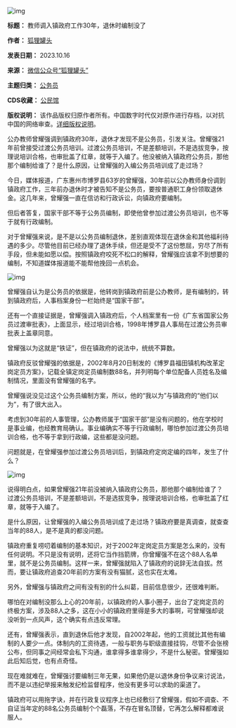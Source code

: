 ![img](https://chinadigitaltimes.net/chinese/files/2023/10/post-701167-652d8821e1823.)




**标题：** 教师调入镇政府工作30年，退休时编制没了  

**作者：** [狐狸罐头](https://chinadigitaltimes.net/space/狐狸罐头)  

**发表日期：** 2023.10.16  

**来源：** [微信公众号“狐狸罐头”](https://web.archive.org/web/https://mp.weixin.qq.com/s/iyT7mF9Up5TtKwlCFxy0iw)  

**主题归类：** [公务员](https://chinadigitaltimes.net/space/公务员)  

**CDS收藏：** [公民馆](https://chinadigitaltimes.net/space/%E5%85%AC%E6%B0%91%E9%A6%86)  

**版权说明：** 该作品版权归原作者所有。中国数字时代仅对原作进行存档，以对抗中国的网络审查。[详细版权说明](https://chinadigitaltimes.net/chinese/copyright)。


公办教师曾耀强调到镇政府30年，退休才发现不是公务员，引发关注。曾耀强21年前曾接受过渡公务员培训。过渡公务员培训，不是差额培训，不是选拔竞争，按理说培训合格，也审批盖了红章，就等于入编了。他没被纳入镇政府公务员，那他那个编制给谁了？是什么原因，让曾耀强的入编公务员培训成了走过场？


今日，媒体报道，广东惠州市博罗县63岁的曾耀强，30年前以公办教师身份调到镇政府工作，三年前办退休时才被告知不是公务员，要按普通职工身份领取退休金。这几年来，曾耀强一直在信访和行政诉讼，向镇政府要编制。


但后者答复，国家干部不等于公务员编制，即使他曾参加过渡公务员培训，也不等于就有行政编制。


对于曾耀强来说，是不是以公务员编制退休，差别直观体现在退休金和其他福利待遇的多少。尽管他目前已经办理了退休手续，但还是受不了这份憋屈，穷尽了所有手段，但未能如愿以偿。按照镇政府咬死不松口的解释，曾耀强应该拿不到想要的编制，不知道媒体报道能不能帮他挽回一点机会。


![img](https://chinadigitaltimes.net/chinese/files/2023/10/post-701167-652d88220588d.)


曾耀强自认为是公务员的依据是，他转岗到镇政府前是公办教师，是有编制的，转到镇政府后，人事档案身份一栏始终是“国家干部”。


还有一个直接证据是，曾耀强调入镇政府后，个人档案里有一份《广东省国家公务员过渡审批表》，上面显示，经过培训合格，1998年博罗县人事局在过渡公务员审批表上盖章同意。


曾耀强以为这就是“铁证”，但在镇政府的说法中，统统不算数。


镇政府反驳曾耀强的依据是，2002年8月20日制发的《博罗县福田镇机构改革定岗定员方案》，记载全镇定岗定员编制数88名，并列明每个单位配备人员姓名及编制情况，里面没有曾耀强的名字。


曾耀强说没见过这个公务员编制方案，所以，他的“我以为”与镇政府的“他们以为”，有了很大出入。


考虑到30年前的人事管理，公办教师属于“国家干部”是没有问题的，他在学校时是事业编，也经教育局确认。事业编确实不等于行政编制，哪怕参加过渡公务员培训合格，也不等于拿到行政编，这些都是没问题。


问题就是，在曾耀强参加过渡公务员培训后，到镇政府定岗定编的四年，发生了什么？


![img](https://chinadigitaltimes.net/chinese/files/2023/10/post-701167-652d8822200f2.)


说得明白点，如果曾耀强21年前没被纳入镇政府公务员，那他那个编制给谁了？过渡公务员培训，不是差额培训，不是选拔竞争，按理说培训合格，也审批盖了红章，就等于入编了。


是什么原因，让曾耀强的入编公务员培训成了走过场？镇政府要是真调查，就查查当年的88人，是不是真的都没问题。


镇政府重复唠叨着编制的基本知识，对于2002年定岗定员方案是怎么来的，没有任何说明。不只是没有说明，还将它当作挡箭牌，你曾耀强不在这个88人名单里，就不是公务员编制。这样一来，曾耀强就陷入了镇政府的说辞无法自拔。然而，要让镇政府追查20年前的方案有没有猫腻，这也实在太难。


另外，曾耀强与镇政府之间有没有别的什么纠葛，目前信息很少，还很难判断。


哪怕在对编制没那么上心的20年前，以镇政府的人事小圈子，出台了定岗定员的终极方案，涉及88人之多，这在小小的镇政府里得是多大的事啊，可曾耀强却说没听到一点风声，这个确实有点违反常理。


还有，曾耀强表示，直到退休后他才发现，自2002年起，他的工资就比其他有编制的人要少一点。体制内的工资待遇，一般与职务与职级直接挂钩，尽管不会张榜公布，但同事之间经常会私下沟通，谁拿得多谁拿得少，不是什么秘密。曾耀强如此后知后觉，也有点奇怪。


现在难就难在，曾耀强讨要编制三年无果，如果他仍是以退休身份争议来讨说法，而不是以违纪举报来触发纪检监督程序，他没有更多可以求助的渠道了。


镇政府可以用拖字诀，并在行政复议程序上也已经敷衍了曾耀强，假如不调查、不自证当年定的88名公务员编制个个磊落，不存在冒名顶替，它再怎么解释都难说服人。

